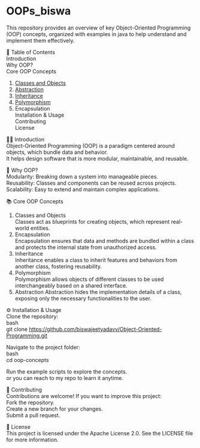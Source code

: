 # OOPs_biswa

This repository provides an overview of key Object-Oriented Programming (OOP) concepts, 
organized with examples in java to help understand and implement them effectively.

📑 Table of Contents  
Introduction  
Why OOP?  
Core OOP Concepts  
1. [Classes and Objects](https://github.com/biswajeetyadavv/Object-Oriented-Programming/tree/1dbc231a927fd9960c303bcda0892c8f58e54b8d/1.%20Class_and_objects)
2. [Abstraction](https://github.com/biswajeetyadavv/Object-Oriented-Programming/tree/dc65b776cfb89cd61d803b2312557f1ad1393579/2.%20Abstraction)
3. [Inheritance](https://github.com/biswajeetyadavv/Object-Oriented-Programming/tree/dc65b776cfb89cd61d803b2312557f1ad1393579/3.%20Inheritance)
4. [Polymorphism](https://github.com/biswajeetyadavv/Object-Oriented-Programming/tree/dc65b776cfb89cd61d803b2312557f1ad1393579/4.%20Polymorphism)
5. Encapsulation<br>
Installation & Usage<br>
Contributing<br>
License<br>


🧑‍💻 Introduction<br>
Object-Oriented Programming (OOP) is a paradigm centered around objects, which bundle data and behavior.<br>
It helps design software that is more modular, maintainable, and reusable.<br>


🤔 Why OOP?<br>
Modularity: Breaking down a system into manageable pieces.<br>
Reusability: Classes and components can be reused across projects.<br>
Scalability: Easy to extend and maintain complex applications.<br>

📚 Core OOP Concepts<br>
1. Classes and Objects<br>
Classes act as blueprints for creating objects, which represent real-world entities.<br>
2. Encapsulation<br>
Encapsulation ensures that data and methods are bundled within a class and protects the internal state from unauthorized access.<br>
3. Inheritance<br>
Inheritance enables a class to inherit features and behaviors from another class, fostering reusability.<br>
4. Polymorphism<br>
Polymorphism allows objects of different classes to be used interchangeably based on a shared interface.<br>
5. Abstraction
Abstraction hides the implementation details of a class, exposing only the necessary functionalities to the user.<br>


⚙️ Installation & Usage<br>
Clone the repository:<br>
bash<br>
git clone https://github.com/biswajeetyadavv/Object-Oriented-Programming.git<br>

Navigate to the project folder:<br>
bash<br>
cd oop-concepts<br>

Run the example scripts to explore the concepts.<br>
or you can reach to my repo to learn it anytime.<br>

🤝 Contributing<br>
Contributions are welcome! If you want to improve this project:<br>
Fork the repository.<br>
Create a new branch for your changes.<br>
Submit a pull request.<br>

📄 License<br>
This project is licensed under the Apache License 2.0. See the LICENSE file for more information.<br>

